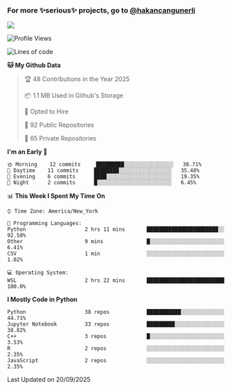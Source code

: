 ### For more ✨serious✨ projects, go to [@hakancangunerli](https://github.com/hakancangunerli)

![](https://github-readme-stats.vercel.app/api/top-langs/?username=johngunerli&layout=compact&hide=jupyter%20notebook,tex,html,shell,CSS,Ruby,Makefile,EmberScript,MATLAB,C&langs_count=6&exclude_repo=2015-csharp,gt_code,gsu_code,uga_code,uga_robotics)

<!--START_SECTION:waka-->
![Profile Views](http://img.shields.io/badge/Profile%20Views-0-blue)

![Lines of code](https://img.shields.io/badge/From%20Hello%20World%20I%27ve%20Written-481000%20lines%20of%20code-blue)

**🐱 My Github Data** 

> 🏆 48 Contributions in the Year 2025
 > 
> 📦 1.1 MB Used in Github's Storage 
 > 
> 💼 Opted to Hire
 > 
> 📜 92 Public Repositories 
 > 
> 🔑 65 Private Repositories  
 > 
**I'm an Early 🐤** 

```text
🌞 Morning    12 commits     █████████░░░░░░░░░░░░░░░░   38.71% 
🌆 Daytime    11 commits     ████████░░░░░░░░░░░░░░░░░   35.48% 
🌃 Evening    6 commits      ████░░░░░░░░░░░░░░░░░░░░░   19.35% 
🌙 Night      2 commits      █░░░░░░░░░░░░░░░░░░░░░░░░   6.45%

```


📊 **This Week I Spent My Time On** 

```text
⌚︎ Time Zone: America/New_York

💬 Programming Languages: 
Python                   2 hrs 11 mins       ███████████████████████░░   92.58% 
Other                    9 mins              █░░░░░░░░░░░░░░░░░░░░░░░░   6.41% 
CSV                      1 min               ░░░░░░░░░░░░░░░░░░░░░░░░░   1.02%

💻 Operating System: 
WSL                      2 hrs 22 mins       █████████████████████████   100.0%

```

**I Mostly Code in Python** 

```text
Python                   38 repos            ███████████░░░░░░░░░░░░░░   44.71% 
Jupyter Notebook         33 repos            █████████░░░░░░░░░░░░░░░░   38.82% 
C++                      3 repos             █░░░░░░░░░░░░░░░░░░░░░░░░   3.53% 
R                        2 repos             ░░░░░░░░░░░░░░░░░░░░░░░░░   2.35% 
JavaScript               2 repos             ░░░░░░░░░░░░░░░░░░░░░░░░░   2.35%

```



 Last Updated on 20/09/2025
<!--END_SECTION:waka-->


